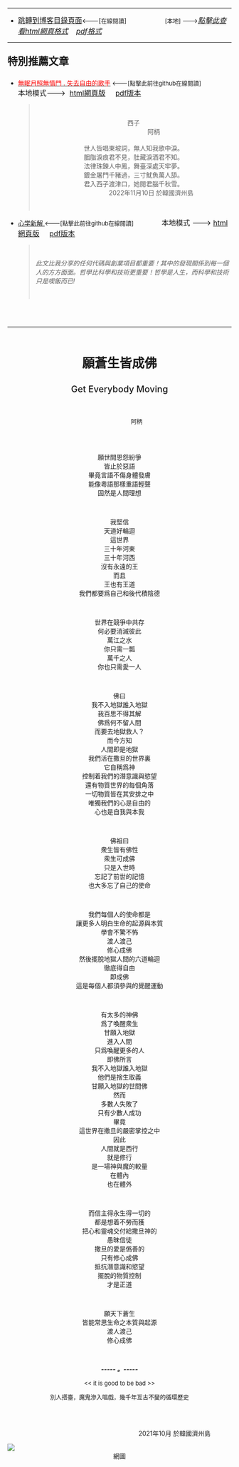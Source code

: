 ****
- [<font size=3>跳轉到博客目錄頁面</font>](../../tableOfContent.md)<---[<font size=2>在線閱讀</font>]&nbsp;&nbsp; &nbsp; &nbsp; &nbsp; &nbsp; &nbsp; &nbsp; &nbsp; &nbsp;&nbsp; &nbsp;  <font size=2> [本地] ---></font><font size=3>[*_點擊此查看html網頁格式_*](../../tableOfContent.html)&nbsp; &nbsp; [*_pdf格式_*](../../tableOfContent.md.pdf)</font>
****

### <p style="font-size: 23px; font-weight:900;">特別推薦文章</p>

- [<font color=red>無眠月照無情門 . 失去自由的歌手</font>](https://github.com/brianwchh/worldofheart/blob/main/md_and_html/%E7%84%A1%E7%9C%A0%E6%9C%88%E7%85%A7%E7%84%A1%E6%83%85%E9%96%80.md)<font size=2> <---[點擊此前往github在線閱讀]</font> &nbsp;&nbsp;&nbsp;&nbsp;&nbsp;&nbsp;&nbsp;&nbsp;&nbsp;&nbsp;&nbsp;&nbsp;&nbsp;&nbsp;&nbsp; <font size=3>本地模式---> &nbsp;[html網頁版](../../md_and_html/無眠月照無情門.html) &nbsp;&nbsp;&nbsp; [pdf版本](../../md_and_html/無眠月照無情門.md.pdf) </font>

    > </br><p align="center">西子</br>&nbsp;&nbsp;&nbsp;&nbsp;&nbsp;&nbsp;&nbsp;&nbsp;&nbsp;&nbsp;&nbsp;&nbsp;&nbsp;&nbsp;&nbsp;&nbsp;&nbsp;&nbsp;&nbsp;&nbsp;&nbsp;&nbsp;&nbsp;阿柄</br></br>世人皆唱東坡詞，無人知我歌中淚。</br>胭脂淚痕君不見，肚藏淚酒君不知。</br>法律珠鍊人中鳳，舞臺深處天牢夢。</br>鍍金屠門千豬過，三寸魷魚萬人舔。</br>君入西子渡津口，她閱君腦千秋雪。</br>&nbsp;&nbsp;&nbsp;&nbsp;&nbsp;&nbsp;&nbsp;&nbsp;&nbsp;&nbsp;&nbsp;&nbsp;&nbsp;&nbsp;&nbsp;&nbsp;&nbsp;&nbsp;&nbsp;&nbsp;2022年11月10日 於韓國濟州島</p></br>
    
-  [心学新解 ](https://github.com/brianwchh/worldofheart)<font size=2><---[點擊此前往github在線閱讀]</font>&nbsp;&nbsp;&nbsp;&nbsp;&nbsp;&nbsp;&nbsp;&nbsp;&nbsp;&nbsp;&nbsp;&nbsp;&nbsp;&nbsp;&nbsp; <font size=3>本地模式 --->&nbsp;[html網頁版](../../md_and_html/心學新解.html) &nbsp;&nbsp;&nbsp; [pdf版本](../../md_and_html/心學新解.md.pdf) </font>

    > </br>*_<span><p> 此文比我分享的任何代碼與創業項目都重要！其中的發現關係到每一個人的方方面面。哲學比科學和技術更重要！哲學是人生，而科學和技術只是喫飯而已!</p></span>_*</br>

    </br>
    </br>

****

</br>

<p align="center" style="font-size: 28px; font-weight: 800;">願蒼生皆成佛</p> 
<p align="center" style="font-size: 20px;font-weight: 500;">Get Everybody Moving</p> 

</br>


<p align="center" style="font-size: small;">&nbsp;&nbsp;&nbsp;&nbsp;&nbsp;&nbsp;&nbsp;&nbsp;&nbsp;&nbsp;&nbsp;&nbsp;&nbsp;&nbsp;&nbsp;&nbsp;&nbsp;&nbsp;&nbsp;&nbsp; 阿柄</p>


</br>

</br>


<div align="center"> <!-- div_1-->

  <p align="center"> 
    

願世間恩怨紛爭  
皆止於惡語  
畢竟言語不傷身體發膚  
能像粵語那樣重語輕聲  
固然是人間理想  

</br>

我堅信  
天道好輪迴  
這世界  
三十年河東  
三十年河西  
沒有永遠的王  
而且  
王也有王道  
我們都要爲自己和後代積陰德  

</br>

世界在競爭中共存  
何必要消滅彼此  
萬江之水  
你只需一瓢  
萬千之人  
你也只需愛一人  

</br>

佛曰  
我不入地獄誰入地獄  
我百思不得其解  
佛爲何不留人間  
而要去地獄救人？  
而今方知  
人間即是地獄  
我們活在撒旦的世界裏  
它自稱爲神  
控制着我們的潛意識與慾望  
還有物質世界的每個角落  
一切物質皆在其安排之中  
唯獨我們的心是自由的  
心也是自我與本我  

</br>

佛祖曰  
衆生皆有佛性  
衆生可成佛  
只是入世時  
忘記了前世的記憶  
也大多忘了自己的使命  

</br>

我們每個人的使命都是  
讓更多人明白生命的起源與本質  
學會不驚不怖  
渡人渡己   
修心成佛  
然後擺脫地獄人間的六道輪迴  
徹底得自由  
即成佛  
這是每個人都須參與的覺醒運動  

</br>

有太多的神佛  
爲了喚醒衆生  
甘願入地獄  
進入人間  
只爲喚醒更多的人  
即佛所言  
我不入地獄誰入地獄  
他們是捨生取義  
甘願入地獄的世間佛  
然而  
多數人失敗了  
只有少數人成功  
畢竟  
這世界在撒旦的嚴密掌控之中  
因此  
人間就是西行  
就是修行  
是一場神與魔的較量  
在體內  
也在體外  

</br>

而信主得永生得一切的   
都是想着不勞而獲  
把心和靈魂交付給撒旦神的  
愚昧信徒  
撒旦的愛是僞善的  
只有修心成佛   
抵抗潛意識和慾望  
擺脫的物質控制  
才是正道  

</br>

願天下蒼生  
皆能常思生命之本質與起源  
渡人渡己  
修心成佛  



 

  </br>

  ***_-----&nbsp;。-----_***

  <font size=2>

<< it is good to be bad >>


 別人搭臺，魔鬼滲入唱戲，幾千年亙古不變的循環歷史    

  </font>

  </p>


</br>
</br>

  <p align="right"> 2021年10月  於韓國濟州島 &nbsp;&nbsp;&nbsp;&nbsp;&nbsp;&nbsp;&nbsp;&nbsp;&nbsp;&nbsp;&nbsp; </p>  
  
</div> <!-- end of div_1-->

  



<!-- image area, flex to make it center,it may not work for github, for html and pdf rendering only -->
<div align="center" style="page-break-inside: avoid; margin-top:1px; margin-bottom:1px;"> <!-- pictureWrapper_div add this only to make the bendan github understand -->
  <div class="ImageWrapperFlex" >
   <div class="FlexSide"  ></div>
   <image class="FlexImage"   src='./images/煙火人間2.jpg'/>
   <div class="FlexSide" ></div>
  </div>
  <p align="center" style="margin:0px;"> 網圖 </p> 
</div> <!-- end pictureWrapper_div -->


</br>
</br>


<style>

.ImageWrapperFlex {
    display: flex; 
    flex-direction: row; 
    margin-top: 1px; 
    margin-bottom: 1px;

    width: 100% ;
}

.FlexSide {
    flex-basis: 0px ;
    flex:1;

}



/* large device screen 設置熒幕顯示圖片大小（電腦等大型屏幕）*/
@media only screen and (min-width: 600px) {

    .FlexImage {
        flex-basis: 600px ;
        flex:0;    
        height:auto; 
        max-width: 600px;
        min-width: 600px;
     
    }

}

 /* small device screen 設置熒幕顯示圖片大小（平板手機等屏幕）*/
@media only screen and (max-width: 600px) {
    
    .FlexImage {
        flex-basis: 600px ;
        flex:1;
        height:auto; 
     
    }

}

/* style for print !important 設置打印圖片大小*/
@media print {

    .FlexImage {
        flex-basis: 550px ;
        flex:0;    
        height:auto; 
        max-width: 550px;
        min-width: 550px;
     
    }
}


</style>


